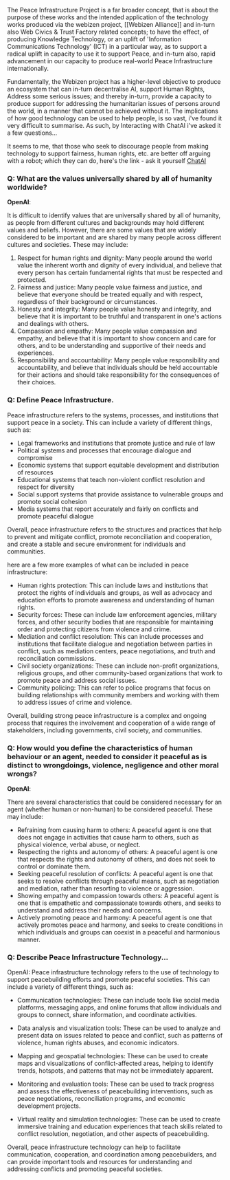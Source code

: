 The Peace Infrastructure Project is a far broader concept, that is about the purpose of these works and the intended application of the technology works produced via the webizen project, [[Webizen Alliance]] and in-turn also Web Civics & Trust Factory related concepts; to have the effect, of producing Knowledge Technology, or an uplift of 'Information Communications Technology' (ICT) in a particular way, as to support a radical uplift in capacity to use it to support Peace, and in-turn also, rapid advancement in our capacity to produce real-world Peace Infrastructure internationally.  

Fundamentally, the Webizen project has a higher-level objective to produce an ecosystem that can in-turn decentralise AI, support Human Rights, Address some serious issues; and thereby in-turn, provide a capacity to produce support for addressing the humanitarian issues of persons around the world, in a manner that cannot be achieved without it. The implications of how good technology can be used to help people, is so vast, i've found it very difficult to summarise.  As such, by Interacting with ChatAI i've asked it a few questions...

It seems to me, that those who seek to discourage people from making technology to support fairness, human rights, etc.  are better off arguing with a robot; which they can do, here's the link - ask it yourself [ChatAI](https://chat.openai.com/)


### **Q:** What are the values universally shared by all of humanity worldwide?

**OpenAI**:

It is difficult to identify values that are universally shared by all of humanity, as people from different cultures and backgrounds may hold different values and beliefs. However, there are some values that are widely considered to be important and are shared by many people across different cultures and societies. These may include:

1. Respect for human rights and dignity: Many people around the world value the inherent worth and dignity of every individual, and believe that every person has certain fundamental rights that must be respected and protected.
2. Fairness and justice: Many people value fairness and justice, and believe that everyone should be treated equally and with respect, regardless of their background or circumstances.
3. Honesty and integrity: Many people value honesty and integrity, and believe that it is important to be truthful and transparent in one's actions and dealings with others.
4. Compassion and empathy: Many people value compassion and empathy, and believe that it is important to show concern and care for others, and to be understanding and supportive of their needs and experiences.
5. Responsibility and accountability: Many people value responsibility and accountability, and believe that individuals should be held accountable for their actions and should take responsibility for the consequences of their choices.

### Q: Define Peace Infrastructure.

Peace infrastructure refers to the systems, processes, and institutions that support peace in a society. This can include a variety of different things, such as:

-   Legal frameworks and institutions that promote justice and rule of law
-   Political systems and processes that encourage dialogue and compromise
-   Economic systems that support equitable development and distribution of resources
-   Educational systems that teach non-violent conflict resolution and respect for diversity
-   Social support systems that provide assistance to vulnerable groups and promote social cohesion
-   Media systems that report accurately and fairly on conflicts and promote peaceful dialogue

Overall, peace infrastructure refers to the structures and practices that help to prevent and mitigate conflict, promote reconciliation and cooperation, and create a stable and secure environment for individuals and communities.

here are a few more examples of what can be included in peace infrastructure:

-   Human rights protection: This can include laws and institutions that protect the rights of individuals and groups, as well as advocacy and education efforts to promote awareness and understanding of human rights.
-   Security forces: These can include law enforcement agencies, military forces, and other security bodies that are responsible for maintaining order and protecting citizens from violence and crime.
-   Mediation and conflict resolution: This can include processes and institutions that facilitate dialogue and negotiation between parties in conflict, such as mediation centers, peace negotiations, and truth and reconciliation commissions.
-   Civil society organizations: These can include non-profit organizations, religious groups, and other community-based organizations that work to promote peace and address social issues.
-   Community policing: This can refer to police programs that focus on building relationships with community members and working with them to address issues of crime and violence.

Overall, building strong peace infrastructure is a complex and ongoing process that requires the involvement and cooperation of a wide range of stakeholders, including governments, civil society, and communities.


### **Q:** How would you define the characteristics of human behaviour or an agent, needed to consider it peaceful as is distinct to wrongdoings, violence, negligence and other moral wrongs? 

**OpenAI**:

There are several characteristics that could be considered necessary for an agent (whether human or non-human) to be considered peaceful. These may include:

- Refraining from causing harm to others: A peaceful agent is one that does not engage in activities that cause harm to others, such as physical violence, verbal abuse, or neglect.
- Respecting the rights and autonomy of others: A peaceful agent is one that respects the rights and autonomy of others, and does not seek to control or dominate them.
- Seeking peaceful resolution of conflicts: A peaceful agent is one that seeks to resolve conflicts through peaceful means, such as negotiation and mediation, rather than resorting to violence or aggression.
- Showing empathy and compassion towards others: A peaceful agent is one that is empathetic and compassionate towards others, and seeks to understand and address their needs and concerns.
- Actively promoting peace and harmony: A peaceful agent is one that actively promotes peace and harmony, and seeks to create conditions in which individuals and groups can coexist in a peaceful and harmonious manner.

### Q: Describe Peace Infrastructure Technology... 

OpenAI: 
Peace infrastructure technology refers to the use of technology to support peacebuilding efforts and promote peaceful societies. This can include a variety of different things, such as:

-   Communication technologies: These can include tools like social media platforms, messaging apps, and online forums that allow individuals and groups to connect, share information, and coordinate activities.
    
-   Data analysis and visualization tools: These can be used to analyze and present data on issues related to peace and conflict, such as patterns of violence, human rights abuses, and economic indicators.
    
-   Mapping and geospatial technologies: These can be used to create maps and visualizations of conflict-affected areas, helping to identify trends, hotspots, and patterns that may not be immediately apparent.
    
-   Monitoring and evaluation tools: These can be used to track progress and assess the effectiveness of peacebuilding interventions, such as peace negotiations, reconciliation programs, and economic development projects.
    
-   Virtual reality and simulation technologies: These can be used to create immersive training and education experiences that teach skills related to conflict resolution, negotiation, and other aspects of peacebuilding.
    

Overall, peace infrastructure technology can help to facilitate communication, cooperation, and coordination among peacebuilders, and can provide important tools and resources for understanding and addressing conflicts and promoting peaceful societies.




